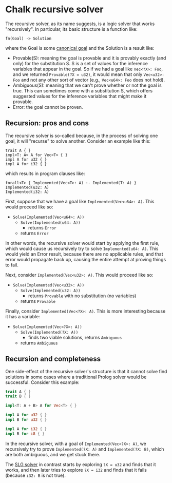 # Chalk recursive solver

The recursive solver, as its name suggests, is a logic solver that works
"recursively". In particular, its basic structure is a function like:

```rust,ignore
fn(Goal) -> Solution
```

where the Goal is some [canonical goal](./canonical_queries.md) and
the Solution is a result like:

* Provable(S): meaning the goal is provable and it is provably exactly (and
  only) for the substitution S. S is a set of values for the inference variables
  that appear in the goal. So if we had a goal like `Vec<?X>: Foo`, and we
  returned `Provable(?X = u32)`, it would mean that only `Vec<u32>: Foo` and not
  any other sort of vector (e.g., `Vec<u64>: Foo` does not hold).
* Ambiguous(S): meaning that we can't prove whether or not the goal is true.
  This can sometimes come with a substitution S, which offers suggested values
  for the inference variables that might make it provable.
* Error: the goal cannot be proven.

## Recursion: pros and cons

The recursive solver is so-called because, in the process of solving one goal,
it will "recurse" to solve another. Consider an example like this:

```rust,ignore
trait A { }
impl<T: A> A for Vec<T> { }
impl A for u32 { }
impl A for i32 { }
```

which results in program clauses like:

```notrust
forall<T> { Implemented(Vec<T>: A) :- Implemented(T: A) }
Implemented(u32: A)
Implemented(i32: A)
```

First, suppose that we have a goal like `Implemented(Vec<u64>: A)`. This would
proceed like so:

* `Solve(Implemented(Vec<u64>: A))`
    * `Solve(Implemented(u64: A))`
        * returns `Error`
    * returns `Error`

In other words, the recursive solver would start by applying the first rule,
which would cause us recursively try to solve `Implemented(u64: A)`. This would
yield an Error result, because there are no applicable rules, and that error
would propagate back up, causing the entire attempt at proving things to fail.

Next, consider `Implemented(Vec<u32>: A)`. This would proceed like so:

* `Solve(Implemented(Vec<u32>: A))`
    * `Solve(Implemented(u32: A))`
        * returns `Provable` with no substitution (no variables)
    * returns `Provable`

Finally, consider `Implemented(Vec<?X>: A)`. This is more interesting because it
has a variable:

* `Solve(Implemented(Vec<?X>: A))`
    * `Solve(Implemented(?X: A))`
        * finds two viable solutions, returns `Ambiguous`
    * returns `Ambiguous`

## Recursion and completeness

One side-effect of the recursive solver's structure is that it
cannot solve find solutions in some cases where a traditional
Prolog solver would be successful. Consider this example:

```rust
trait A { }
trait B { }

impl<T: A + B> A for Vec<T> { }

impl A for u32 { }
impl B for u32 { }

impl A for i32 { }
impl B for i8 { }
```

In the recursive solver, with a goal of `Implemented(Vec<?X>: A)`, we
recursively try to prove `Implemented(?X: A)` and `Implemented(?X: B)`, which
are both ambiguous, and we get stuck there.

The [SLG solver] in contrast starts by exploring `?X = u32` and finds
that it works, and then later tries to explore `?X = i32` and finds that it
fails (because `i32: B` is not true).

[SLG solver]: ./engine.md
